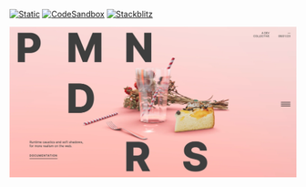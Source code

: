 [![Static](https://img.shields.io/badge/demo-%23646CFF.svg?logo=html5&logoColor=white)](https://pmndrs.github.io/examples/caustics)
[![CodeSandbox](https://img.shields.io/badge/codesandbox-040404?logo=codesandbox&logoColor=DBDBDB)](https://codesandbox.io/s/github/pmndrs/examples/tree/main/demos/caustics)
[![Stackblitz](https://img.shields.io/badge/stackblitz-fff?logo=Stackblitz&logoColor=1389FD)](https://stackblitz.com/github/pmndrs/examples/tree/main/demos/caustics)

![](thumbnail.webp)
